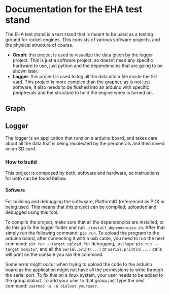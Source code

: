 # Documentation for the EHA test stand
The EHA test stand is a test stand that is meant to be used as a testing ground for rocket engines. This consists of various software projects, and the physical structure of course.

* **Graph**: this project is used to visualize the data given by the logger project. This is just a software project, so doesnt need any specific hardware to use, just python and the dependencies that are going to be shown later.
* **Logger**: this project is used to log all the data into a file inside the SD card. This project is more complex than the grapher, as is not just software, it also needs to be flushed into an arduino with specific peripherals and the structure to hold the engine when is turned on.

## Graph

## Logger
The logger is an application that runs on a arduino board, and takes care about all the data that is being recolected by the peripherals and then saved on an SD card. 

### How to build
This project is composed by both, software and hardware, so instructions for both can be found bellow. 

#### Software
For building and debugging the softwsare, PlatformIO (referenced as PIO) is being used. This means that this project can be compiled, uploaded and debugged using this tool. 

To compile the project, make sure that all the dependencies are installed, to do this go to the logger folder and run `./install_dependencies.sh`. After that simply run the following command: `pio run`. To upload the program to the arduino board, after connecting it with a usb cable, you need to run the next command: `pio run --target upload`. For debugging, just type `pio run --target monitor`, and all the `Serial.print(...)` or `Serial.println(...)` calls will print on the console you ran the command.

Some error might occur when trying to upload the code to the arduino board as the application might not have all the permissions to write through the serial port. To fix this on a linux system, your user needs to be added to the group dialout. To add your user to that group just type the next command: `usermod -a -G dialout youruser`.
